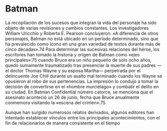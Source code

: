 # Batman

La recopilación de los sucesos que integran la vida del personaje ha sido objeto de varias revisiones y cambios constantes. Los investigadores William Uricchio y Roberta E. Pearson concluyeron: «A diferencia de otros personajes, Batman no está ubicado en un período determinado, sino que ha prevalecido como ícono en una gran variedad de textos durante más de cinco décadas».74​ Para determinar las sucesivas relaciones del héroe, los escritores han tomado la historia y origen de Batman como «ejes principales»:75​ cuando Bruce era un niño pequeño de solo ocho años, quedó sumamente traumatizado tras presenciar la muerte de sus padres —el doctor Thomas Wayne y su esposa Martha— perpetrada por el delincuente Joe Chill durante un asalto mal terminado cuando los Wayne se opusieron al robo de sus pertenencias. La impresión lo condujo a tomar la decisión de convertirse en el «hombre murciélago» y combatir el delito en su ciudad. En Batman Confidential número catorce, se menciona que el asesinato aconteció un 26 de junio, fecha que Bruce anualmente conmemora visitando la «escena del crimen».75​

Aunque han surgido numerosos relatos derivados, algunos editores han intentado establecer vínculos entre los principales acontecimientos, con el fin de relacionarlos de manera consistente en el tiempo
